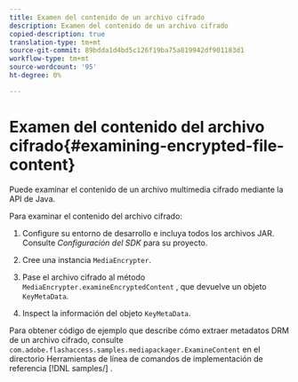 ```yaml
---
title: Examen del contenido de un archivo cifrado
description: Examen del contenido de un archivo cifrado
copied-description: true
translation-type: tm+mt
source-git-commit: 89bdda1d4bd5c126f19ba75a819942df901183d1
workflow-type: tm+mt
source-wordcount: '95'
ht-degree: 0%

---
```



# Examen del contenido del archivo cifrado{#examining-encrypted-file-content}

Puede examinar el contenido de un archivo multimedia cifrado mediante la API de Java.

Para examinar el contenido del archivo cifrado:

1. Configure su entorno de desarrollo e incluya todos los archivos JAR. Consulte *Configuración del SDK* para su proyecto.
1. Cree una instancia `MediaEncrypter`.
1. Pase el archivo cifrado al método `MediaEncrypter.examineEncryptedContent` , que devuelve un objeto `KeyMetaData`.

1. Inspect la información del objeto `KeyMetaData`.

Para obtener código de ejemplo que describe cómo extraer metadatos DRM de un archivo cifrado, consulte `com.adobe.flashaccess.samples.mediapackager.ExamineContent` en el directorio Herramientas de línea de comandos de implementación de referencia [!DNL samples/] .
